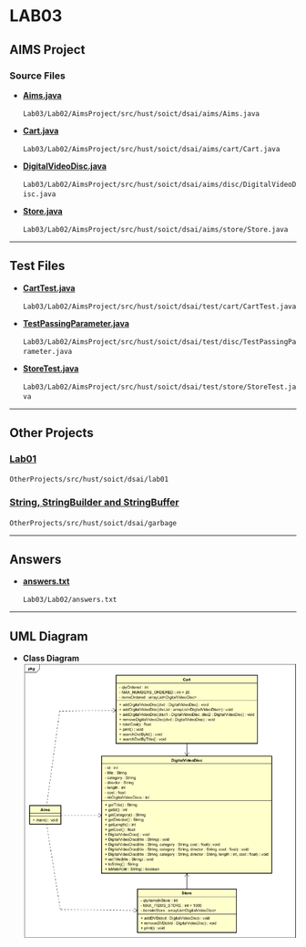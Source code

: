 # LAB03

## AIMS Project

### Source Files
- **[Aims.java](https://github.com/pikasonix/Lab03/blob/release/lab03/Lab03/Lab02/AimsProject/src/hust/soict/dsai/aims/Aims.java)**

  `Lab03/Lab02/AimsProject/src/hust/soict/dsai/aims/Aims.java`

- **[Cart.java](https://github.com/pikasonix/Lab03/blob/release/lab03/Lab03/Lab02/AimsProject/src/hust/soict/dsai/aims/cart/Cart.java)**

  `Lab03/Lab02/AimsProject/src/hust/soict/dsai/aims/cart/Cart.java`

- **[DigitalVideoDisc.java](https://github.com/pikasonix/Lab03/blob/release/lab03/Lab03/Lab02/AimsProject/src/hust/soict/dsai/aims/disc/DigitalVideoDisc.java)**

  `Lab03/Lab02/AimsProject/src/hust/soict/dsai/aims/disc/DigitalVideoDisc.java`

- **[Store.java](https://github.com/pikasonix/Lab03/blob/release/lab03/Lab03/Lab02/AimsProject/src/hust/soict/dsai/aims/store/Store.java)**

  `Lab03/Lab02/AimsProject/src/hust/soict/dsai/aims/store/Store.java`

---

## Test Files

- **[CartTest.java](https://github.com/pikasonix/Lab03/blob/release/lab03/Lab03/Lab02/AimsProject/src/hust/soict/dsai/test/cart/CartTest.java)**

  `Lab03/Lab02/AimsProject/src/hust/soict/dsai/test/cart/CartTest.java`

- **[TestPassingParameter.java](https://github.com/pikasonix/Lab03/blob/release/lab03/Lab03/Lab02/AimsProject/src/hust/soict/dsai/test/disc/TestPassingParameter.java)**

  `Lab03/Lab02/AimsProject/src/hust/soict/dsai/test/disc/TestPassingParameter.java`

- **[StoreTest.java](https://github.com/pikasonix/Lab03/blob/release/lab03/Lab03/Lab02/AimsProject/src/hust/soict/dsai/test/store/StoreTest.java)**

  `Lab03/Lab02/AimsProject/src/hust/soict/dsai/test/store/StoreTest.java`

---

## Other Projects

### [Lab01](https://github.com/pikasonix/Lab03/blob/release/lab03/OtherProjects/src/hust/soict/dsai/lab01)

`OtherProjects/src/hust/soict/dsai/lab01`

### [String, StringBuilder and StringBuffer](https://github.com/pikasonix/Lab03/blob/release/lab03/OtherProjects/src/hust/soict/dsai/garbage)

`OtherProjects/src/hust/soict/dsai/garbage`

---

## Answers

- **[answers.txt](https://github.com/pikasonix/Lab03/blob/release/lab03/Lab03/Lab02/answers.txt)**

  `Lab03/Lab02/answers.txt`

---

## UML Diagram

- **Class Diagram**  
  ![Class Diagram](Lab03/Lab02/Design/ClassDiagram.png)

